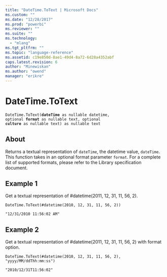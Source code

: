 ```yaml
---
title: "DateTime.ToText | Microsoft Docs"
ms.custom: ""
ms.date: "12/28/2017"
ms.prod: "powerbi"
ms.reviewer: ""
ms.suite: ""
ms.technology: 
  - "mlang"
ms.tgt_pltfrm: ""
ms.topic: "language-reference"
ms.assetid: c19e850d-8ae1-49d4-8a72-6d28a4352abf
caps.latest.revision: 6
author: "Minewiskan"
ms.author: "owend"
manager: "erikre"
---
```

# DateTime.ToText
<code>DateTime.ToText(**dateTime** as nullable datetime, optional **format** as nullable text, optional **culture** as nullable text) as nullable text</code>

## About
Returns a textual representation of <code>dateTime</code>, the datetime value, <code>dateTime</code>. This function takes in an optional format parameter <code>format</code>. For a complete list of supported formats, please refer to the Library specification document.

## Example 1
Get a textual representation of #datetime(2011, 12, 31, 11, 56, 2).


```
DateTime.ToText(#datetime(2010, 12, 31, 11, 56, 2))
```

```
"12/31/2010 11:56:02 AM"
```


## Example 2

Get a textual representation of #datetime(2011, 12, 31, 11, 56, 2) with format option.

```
DateTime.ToText(#datetime(2010, 12, 31, 11, 56, 2), "yyyy/MM/ddThh:mm:ss")
```

```
"2010/12/31T11:56:02"
```


